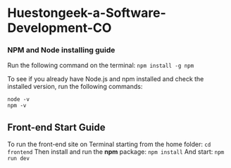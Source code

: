 # Huestongeek-a-Software-Development-CO

### NPM and Node installing guide
Run the following command on the terminal:
`npm install -g npm`

To see if you already have Node.js and npm installed and check the installed version, run the following commands:
```Shell
node -v
npm -v
```

## Front-end Start Guide
To run the front-end site on Terminal starting from the home folder:
`cd frontend`
Then install and run the **npm** package:
`npm install`
And start:
`npm run dev`